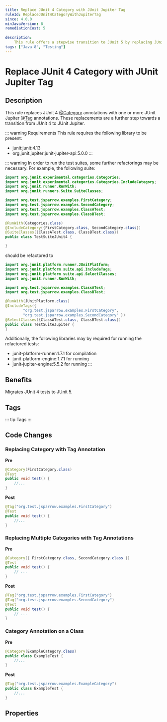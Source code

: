 ```yaml
---
title: Replace JUnit 4 Category with JUnit Jupiter Tag
ruleId: ReplaceJUnit4CategoryWithJupiterTag
since: 4.0.0
minJavaVersion: 8
remediationCost: 5
    
description:
    This rule offers a stepwise transition to JUnit 5 by replacing JUnit 4 @Category annotations with JUnit Jupiter @Tag annotations.
tags: ["Java 8", "Testing"]
---
```


# Replace JUnit 4 Category with JUnit Jupiter Tag

## Description

This rule replaces JUnit 4 [@Category](https://junit.org/junit4/javadoc/latest/org/junit/experimental/categories/Category.html) annotations with one or more JUnit Jupiter [@Tag](https://junit.org/junit5/docs/current/api/org.junit.jupiter.api/org/junit/jupiter/api/Tag.html) annotations. 
These replacements are a further step towards a transition from JUnit 4 to JUnit Jupiter.

::: warning Requirements
This rule requires the following library to be present:
* junit:junit:4.13
* org.junit.jupiter:junit-jupiter-api:5.0.0
:::

::: warning
In order to run the test suites, some further refactorings may be necessary.
For example, the following suite:
```java
import org.junit.experimental.categories.Categories;
import org.junit.experimental.categories.Categories.IncludeCategory;
import org.junit.runner.RunWith;
import org.junit.runners.Suite.SuiteClasses;

import org.test.jsparrow.examples.FirstCategory;
import org.test.jsparrow.examples.SecondCategory;
import org.test.jsparrow.examples.ClassATest;
import org.test.jsparrow.examples.ClassBTest;

@RunWith(Categories.class)
@IncludeCategory({FirstCategory.class, SecondCategory.class})
@SuiteClasses({ClassATest.class, ClassBTest.class})
public class TestSuiteJUnit4 {

}
```
should be refactored to
```java
import org.junit.platform.runner.JUnitPlatform;
import org.junit.platform.suite.api.IncludeTags;
import org.junit.platform.suite.api.SelectClasses;
import org.junit.runner.RunWith;

import org.test.jsparrow.examples.ClassATest;
import org.test.jsparrow.examples.ClassBTest;

@RunWith(JUnitPlatform.class)
@IncludeTags({ 
		"org.test.jsparrow.examples.FirstCategory",
		"org.test.jsparrow.examples.SecondCategory" })
@SelectClasses({ClassATest.class, ClassBTest.class})
public class TestSuiteJupiter {
}
```
Additionally, the following libraries may by required for running the refactored tests:
* junit-platform-runner:1.7.1 for compilation
* junit-platform-engine:1.7.1 for running
* junit-jupiter-engine:5.5.2 for running
:::

## Benefits

Migrates JUnit 4 tests to JUnit 5.

## Tags

::: tip Tags
<TagLinks />
:::

## Code Changes

### Replacing Category with Tag Annotation

__Pre__
```java
@Category(FirstCategory.class)
@Test
public void test() {
	//...
}
```

__Post__
```java
@Tag("org.test.jsparrow.examples.FirstCategory")
@Test
public void test() {
	//...
}
```

### Replacing Multiple Categories with Tag Annotations

__Pre__
```java
@Category({ FirstCategory.class, SecondCategory.class })
@Test
public void test() {
	// ...
}
```

__Post__
```java
@Tag("org.test.jsparrow.examples.FirstCategory")
@Tag("org.test.jsparrow.examples.SecondCategory")
@Test
public void test() {
	// ...
}
```

### Category Annotation on a Class

__Pre__
```java
@Category(ExampleCategory.class)
public class ExampleTest {
	//...
}
```

__Post__
```java
@Tag("org.test.jsparrow.examples.ExampleCategory")
public class ExampleTest {
	//...
}
```

<VersionNotice />

## Properties

<RuleProperties />
